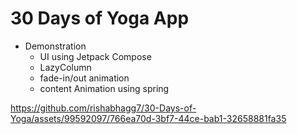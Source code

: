 # 30 Days of Yoga App 
- Demonstration
  - UI using Jetpack Compose
  - LazyColumn
  - fade-in/out animation
  - content Animation using spring
    
https://github.com/rishabhagg7/30-Days-of-Yoga/assets/99592097/766ea70d-3bf7-44ce-bab1-32658881fa35
